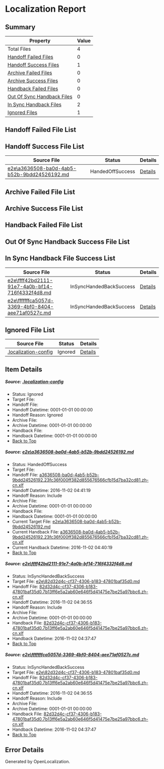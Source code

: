 # <a name='report-top'></a> Localization Report

## Summary
 Property | Value 
 -------- | ----- 
 Total Files | 4
[ Handoff Failed Files ](#handoff-failed-list)| 0
[ Handoff Success Files ](#handoff-success-list)| 1
[ Archive Failed Files ](#archive-failed-list)| 0
[ Archive Success Files ](#archive-success-list)| 0
[ Handback Failed Files ](#handback-failed-list)| 0
[ Out Of Sync Handback Files ](#outofsync-handback-success-list)| 0
[ In Sync Handback Files ](#insync-handback-success-list)| 2
[ Ignored Files ](#ignored-list)| 1

## <a name='handoff-failed-list'></a> Handoff Failed File List

## <a name='handoff-success-list'></a> Handoff Success File List
 Source File | Status | Details 
 ----------- | ------ | ------- 
 [e2e\a3636508-ba0d-4ab5-b52b-9bdd24526192.md](https://github.com/OpenLocalizationTestOrg/ol-test0/blob/058618c50ba6348257816adf42524bd6ef76b554/e2e/a3636508-ba0d-4ab5-b52b-9bdd24526192.md) | HandedOffSuccess | [Details](#929ff355668a0bb88c92618900ce6e8d34f64a011)

## <a name='archive-failed-list'></a> Archive Failed File List

## <a name='archive-success-list'></a> Archive Success File List

## <a name='handback-failed-list'></a> Handback Failed File List

## <a name='outofsync-handback-success-list'></a> Out Of Sync Handback Success File List

## <a name='insync-handback-success-list'></a> In Sync Handback File Success List
 Source File | Status | Details 
 ----------- | ------ | ------- 
 [e2e\ffff42bd2111-91e7-4a0b-bf14-716f4332f4d8.md](https://github.com/OpenLocalizationTestOrg/ol-test0/blob/9a8694ec8334dcc2f7e9ad8c6f39700f3c582410/e2e/ffff42bd2111-91e7-4a0b-bf14-716f4332f4d8.md) | InSyncHandedBackSuccess | [Details](#5c3fb4f41b200906530f8912102f8a729a05cf2e2)
 [e2e\fffffffca5057d-3369-4bf0-8404-aee71af0527c.md](https://github.com/OpenLocalizationTestOrg/ol-test0/blob/058618c50ba6348257816adf42524bd6ef76b554/e2e/fffffffca5057d-3369-4bf0-8404-aee71af0527c.md) | InSyncHandedBackSuccess | [Details](#5c3fb4f41b200906530f8912102f8a729a05cf2e3)

## <a name='ignored-list'></a> Ignored File List
 Source File | Status | Details 
 ----------- | ------ | ------- 
 [.localization-config](https://github.com/OpenLocalizationTestOrg/ol-test0/blob/058618c50ba6348257816adf42524bd6ef76b554/.localization-config) | Ignored | [Details](#c268a05ecaa7ec85942ed632c29928ee5bd6da8d0)

## Item Details
##### <a name='c268a05ecaa7ec85942ed632c29928ee5bd6da8d0'></a> Source: [.localization-config](https://github.com/OpenLocalizationTestOrg/ol-test0/blob/058618c50ba6348257816adf42524bd6ef76b554/.localization-config)
* Status: Ignored
* Target File: 
* Handoff File: 
* Handoff Datetime: 0001-01-01 00:00:00
* Handoff Reason: Ignored
* Archive File: 
* Archive Datetime: 0001-01-01 00:00:00
* Handback File: 
* Handback Datetime: 0001-01-01 00:00:00
* [Back to Top](#report-top)

##### <a name='929ff355668a0bb88c92618900ce6e8d34f64a011'></a> Source: [e2e\a3636508-ba0d-4ab5-b52b-9bdd24526192.md](https://github.com/OpenLocalizationTestOrg/ol-test0/blob/058618c50ba6348257816adf42524bd6ef76b554/e2e/a3636508-ba0d-4ab5-b52b-9bdd24526192.md)
* Status: HandedOffSuccess
* Target File: 
* Handoff File: [a3636508-ba0d-4ab5-b52b-9bdd24526192.23fc36f000ff382d855676566cfb15d7ba32cd81.zh-cn.xlf](https://github.com/OpenLocalizationTestOrg/ol-test0-handoff/blob/de233af58b94c64c66a409a32501306c25d9ccba/ol-handoff/OpenLocalizationTestOrg/ol-test0-zhcn/yufeih/ht/a3636508-ba0d-4ab5-b52b-9bdd24526192.23fc36f000ff382d855676566cfb15d7ba32cd81.zh-cn.xlf)
* Handoff Datetime: 2016-11-02 04:41:19
* Handoff Reason: Include
* Archive File: 
* Archive Datetime: 0001-01-01 00:00:00
* Handback File: 
* Handback Datetime: 0001-01-01 00:00:00
* Current Target File: [e2e\a3636508-ba0d-4ab5-b52b-9bdd24526192.md](https://github.com/OpenLocalizationTestOrg/ol-test0-zhcn/blob/ed1b38fdac651bdfb278beb532343f515e2ef787/e2e/a3636508-ba0d-4ab5-b52b-9bdd24526192.md)
* Current Handback File: [a3636508-ba0d-4ab5-b52b-9bdd24526192.23fc36f000ff382d855676566cfb15d7ba32cd81.zh-cn.xlf](https://github.com/OpenLocalizationTestOrg/ol-test0-handback/blob/0cfd1244591acd8aeead4f92db0c8ec653d49123/ol-handback/OpenLocalizationTestOrg/ol-test0-zhcn/yufeih/ht/a3636508-ba0d-4ab5-b52b-9bdd24526192.23fc36f000ff382d855676566cfb15d7ba32cd81.zh-cn.xlf)
* Current Handback Datetime: 2016-11-02 04:40:19
* [Back to Top](#report-top)

##### <a name='5c3fb4f41b200906530f8912102f8a729a05cf2e2'></a> Source: [e2e\ffff42bd2111-91e7-4a0b-bf14-716f4332f4d8.md](https://github.com/OpenLocalizationTestOrg/ol-test0/blob/9a8694ec8334dcc2f7e9ad8c6f39700f3c582410/e2e/ffff42bd2111-91e7-4a0b-bf14-716f4332f4d8.md)
* Status: InSyncHandedBackSuccess
* Target File: [e2e\82d32d4c-cf37-4306-b183-47801baf35d0.md](https://github.com/OpenLocalizationTestOrg/ol-test0-zhcn/blob/60fb13cd6eefbce88440cfd495440a21032a88e7/e2e/82d32d4c-cf37-4306-b183-47801baf35d0.md)
* Handoff File: [82d32d4c-cf37-4306-b183-47801baf35d0.7b13ff6e5a2ab60e646f5d41475e7be25a97bbc6.zh-cn.xlf](https://github.com/OpenLocalizationTestOrg/ol-test0-handoff/blob/29faa072705677cd5bfd163738173dfdf4f8f69b/ol-handoff/OpenLocalizationTestOrg/ol-test0-zhcn/yufeih/ht/82d32d4c-cf37-4306-b183-47801baf35d0.7b13ff6e5a2ab60e646f5d41475e7be25a97bbc6.zh-cn.xlf)
* Handoff Datetime: 2016-11-02 04:36:55
* Handoff Reason: Include
* Archive File: 
* Archive Datetime: 0001-01-01 00:00:00
* Handback File: [82d32d4c-cf37-4306-b183-47801baf35d0.7b13ff6e5a2ab60e646f5d41475e7be25a97bbc6.zh-cn.xlf](https://github.com/OpenLocalizationTestOrg/ol-test0-handback/blob/cf1a7cfa8770139f87146ecff92780dfafb6fc99/ol-handback/OpenLocalizationTestOrg/ol-test0-zhcn/yufeih/ht/82d32d4c-cf37-4306-b183-47801baf35d0.7b13ff6e5a2ab60e646f5d41475e7be25a97bbc6.zh-cn.xlf)
* Handback Datetime: 2016-11-02 04:37:47
* [Back to Top](#report-top)

##### <a name='5c3fb4f41b200906530f8912102f8a729a05cf2e3'></a> Source: [e2e\fffffffca5057d-3369-4bf0-8404-aee71af0527c.md](https://github.com/OpenLocalizationTestOrg/ol-test0/blob/058618c50ba6348257816adf42524bd6ef76b554/e2e/fffffffca5057d-3369-4bf0-8404-aee71af0527c.md)
* Status: InSyncHandedBackSuccess
* Target File: [e2e\82d32d4c-cf37-4306-b183-47801baf35d0.md](https://github.com/OpenLocalizationTestOrg/ol-test0-zhcn/blob/60fb13cd6eefbce88440cfd495440a21032a88e7/e2e/82d32d4c-cf37-4306-b183-47801baf35d0.md)
* Handoff File: [82d32d4c-cf37-4306-b183-47801baf35d0.7b13ff6e5a2ab60e646f5d41475e7be25a97bbc6.zh-cn.xlf](https://github.com/OpenLocalizationTestOrg/ol-test0-handoff/blob/29faa072705677cd5bfd163738173dfdf4f8f69b/ol-handoff/OpenLocalizationTestOrg/ol-test0-zhcn/yufeih/ht/82d32d4c-cf37-4306-b183-47801baf35d0.7b13ff6e5a2ab60e646f5d41475e7be25a97bbc6.zh-cn.xlf)
* Handoff Datetime: 2016-11-02 04:36:55
* Handoff Reason: Include
* Archive File: 
* Archive Datetime: 0001-01-01 00:00:00
* Handback File: [82d32d4c-cf37-4306-b183-47801baf35d0.7b13ff6e5a2ab60e646f5d41475e7be25a97bbc6.zh-cn.xlf](https://github.com/OpenLocalizationTestOrg/ol-test0-handback/blob/cf1a7cfa8770139f87146ecff92780dfafb6fc99/ol-handback/OpenLocalizationTestOrg/ol-test0-zhcn/yufeih/ht/82d32d4c-cf37-4306-b183-47801baf35d0.7b13ff6e5a2ab60e646f5d41475e7be25a97bbc6.zh-cn.xlf)
* Handback Datetime: 2016-11-02 04:37:47
* [Back to Top](#report-top)


## Error Details

Generated by OpenLocalization.
